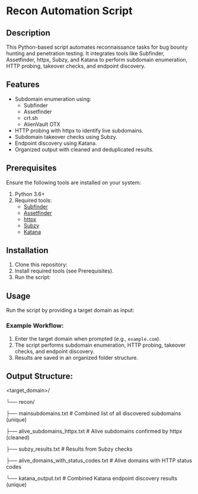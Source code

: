# Recon Automation Script

## Description
This Python-based script automates reconnaissance tasks for bug bounty hunting and penetration testing. It integrates tools like Subfinder, Assetfinder, httpx, Subzy, and Katana to perform subdomain enumeration, HTTP probing, takeover checks, and endpoint discovery.

## Features
- Subdomain enumeration using:
  - Subfinder
  - Assetfinder
  - crt.sh
  - AlienVault OTX
- HTTP probing with httpx to identify live subdomains.
- Subdomain takeover checks using Subzy.
- Endpoint discovery using Katana.
- Organized output with cleaned and deduplicated results.

## Prerequisites
Ensure the following tools are installed on your system:
1. Python 3.6+
2. Required tools:
   - [Subfinder](https://github.com/projectdiscovery/subfinder)
   - [Assetfinder](https://github.com/tomnomnom/assetfinder)
   - [httpx](https://github.com/projectdiscovery/httpx)
   - [Subzy](https://github.com/LukaSikic/subzy)
   - [Katana](https://github.com/projectdiscovery/katana)


## Installation
1. Clone this repository:
2. Install required tools (see Prerequisites).
3. Run the script:

## Usage
Run the script by providing a target domain as input:


### Example Workflow:
1. Enter the target domain when prompted (e.g., `example.com`).
2. The script performs subdomain enumeration, HTTP probing, takeover checks, and endpoint discovery.
3. Results are saved in an organized folder structure.

## Output Structure:
<target_domain>/ 

└── recon/ 

├── mainsubdomains.txt                       # Combined list of all discovered subdomains (unique) 

├── alive_subdomains_httpx.txt               # Alive subdomains confirmed by httpx (cleaned) 

├── subzy_results.txt                        # Results from Subzy checks 

├── alive_domains_with_status_codes.txt        # Alive domains with HTTP status codes 

└── katana_output.txt                        # Combined Katana endpoint discovery results (unique)
     

